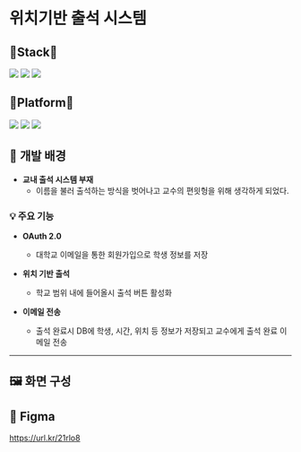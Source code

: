 # 위치기반 출석 시스템

## 🔧Stack🔧
<p align="left">
  <img src="https://img.shields.io/badge/Flutter-%2302569B.svg?style=for-the-badge&logo=Flutter&logoColor=white">
  <img src="https://img.shields.io/badge/dart-0175C2?style=for-the-badge&logo=dart&logoColor=white">
  <img src="https://img.shields.io/badge/Supabase-3ECF8E?style=for-the-badge&logo=supabase&logoColor=white">
</p>

## 📱Platform📱
<p align="left">
  <img src="https://img.shields.io/badge/ios-000000?style=for-the-badge&logo=ios&logoColor=white">
  <img src="https://img.shields.io/badge/android-3DDC84?style=for-the-badge&logo=android&logoColor=white">
  <img src="https://img.shields.io/badge/web-4285F4?style=for-the-badge&logo=google-chrome&logoColor=white">
</p>

## 📜 개발 배경
- **교내 출석 시스템 부재**
     - 이름을 불러 출석하는 방식을 벗어나고 교수의 편읫헝을 위해 생각하게 되었다.

### 💡 주요 기능
- **OAuth 2.0**
  - 대학교 이메일을 통한 회원가입으로 학생 정보를 저장
  
- **위치 기반 출석**
  - 학교 범위 내에 들어올시 출석 버튼 활성화
  
- **이메일 전송**
  - 출석 완료시 DB에 학생, 시간, 위치 등 정보가 저장되고 교수에게 출석 완료 이메일 전송

---

## 🖼 화면 구성


## 🎨 Figma
https://url.kr/21rlo8
